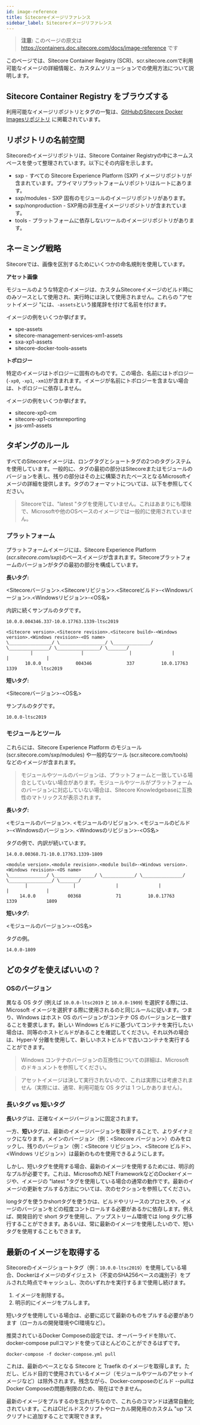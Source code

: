 ```yaml
---
id: image-reference
title: Sitecoreイメージリファレンス
sidebar_label: Sitecoreイメージリファレンス
---
```


> **注意:** このページの原文は https://containers.doc.sitecore.com/docs/image-reference です

このページでは、Sitecore Container Registry (SCR)、scr.sitecore.comで利用可能なイメージの詳細情報と、カスタムソリューションでの使用方法について説明します。

## Sitecore Container Registry をブラウズする

利用可能なイメージリポジトリとタグの一覧は、[GitHubのSitecore Docker Imagesリポジトリ](https://github.com/Sitecore/docker-images/tree/master/tags) に掲載されています。

## リポジトリの名前空間

Sitecoreのイメージリポジトリは、Sitecore Container Registryの中にネームスペースを使って整理されています。以下にその内容を示します。

* sxp - すべての Sitecore Experience Platform (SXP) イメージリポジトリが含まれています。プライマリプラットフォームリポジトリはルートにあります。
* sxp/modules - SXP 固有のモジュールのイメージリポジトリがあります。
* sxp/nonproduction - SXP用の非生産イメージリポジトリが含まれています。
* tools - プラットフォームに依存しないツールのイメージリポジトリがあります。

## ネーミング戦略

Sitecoreでは、画像を区別するためにいくつかの命名規則を使用しています。

**アセット画像**

モジュールのような特定のイメージは、カスタムSitecoreイメージのビルド時にのみソースとして使用され、実行時には決して使用されません。これらの "アセットイメージ "には、`-assets`という接尾辞を付けて名前を付けます。

イメージの例をいくつか挙げます。

* spe-assets
* sitecore-management-services-xm1-assets
* sxa-xp1-assets
* sitecore-docker-tools-assets

**トポロジー**

特定のイメージはトポロジーに固有のものです。この場合、名前にはトポロジー(`-xp0`, `-xp1`, `-xm1`)が含まれます。イメージが名前にトポロジーを含まない場合は、トポロジーに依存しません。

イメージの例をいくつか挙げます。

* sitecore-xp0-cm
* sitecore-xp1-cortexreporting
* jss-xm1-assets

## タギングのルール

すべてのSitecoreイメージは、ロングタグとショートタグの2つのタグシステムを使用しています。一般的に、タグの最初の部分はSitecoreまたはモジュールのバージョンを表し、残りの部分はその上に構築されたベースとなるMicrosoftイメージの詳細を提供します。タグのフォーマットについては、以下を参照してください。

> Sitecoreでは、"latest "タグを使用していません。これはあまりにも曖昧で、Microsoftや他のOSベースのイメージでは一般的に使用されていません。

### プラットフォーム

プラットフォームイメージには、Sitecore Experience Platform (*scr.sitecore.com/sxp*)のベースイメージが含まれます。Sitecoreプラットフォームのバージョンがタグの最初の部分を構成しています。

**長いタグ:**

<Sitecoreバージョン>.<Sitecoreリビジョン>.<Sitecoreビルド>-<Windowsバージョン>.<Windowsリビジョン>-<OS名>

内訳に続くサンプルのタグです。

```
10.0.0.004346.337-10.0.17763.1339-ltsc2019
```

```
<Sitecore version>.<Sitecore revision>.<Sitecore build>-<Windows version>.<Windows revision>-<OS name>
\________________/ \_________________/ \______________/ \_______________/ \________________/ \_______/
         |                  |                 |               |                 |              |
       10.0.0             004346             337          10.0.17763           1339         ltsc2019
```

**短いタグ:**

<Sitecoreバージョン>-<OS名>

サンプルのタグです。

```
10.0.0-ltsc2019
```

### モジュールとツール

これらには、Sitecore Experience Platform のモジュール (scr.sitecore.com/sxp/modules) や一般的なツール (scr.sitecore.com/tools) などのイメージが含まれます。

> モジュールやツールのバージョンは、プラットフォームと一致している場合としていない場合があります。モジュールやツールがプラットフォームのバージョンに対応していない場合は、Sitecore Knowledgebaseに互換性のマトリックスが表示されます。

**長いタグ:**

<モジュールのバージョン>. <モジュールのリビジョン>. <モジュールのビルド>-<Windowsのバージョン>. <Windowsのリビジョン>-<OS名>

タグの例で、内訳が続いています。

```
14.0.0.00368.71-10.0.17763.1339-1809
```

```
<module version>.<module revision>.<module build>-<Windows version>.<Windows revision>-<OS name>
\______________/ \_______________/ \____________/ \_______________/ \________________/ \_______/
       |                 |               |               |                  |              |
     14.0.0            00368             71          10.0.17763            1339           1809
```

**短いタグ:**

<モジュールのバージョン>-<OS名>

タグの例。

```
14.0.0-1809
```

## どのタグを使えばいいの？

### OSのバージョン

異なる OS タグ (例えば `10.0.0-ltsc2019` と `10.0.0-1909`) を選択する際には、Microsoft イメージを選択する際に使用されるのと同じルールに従います。つまり、Windows はホスト OS のバージョンがコンテナ OS のバージョンと一致することを要求します。新しい Windows ビルドに基づいてコンテナを実行したい場合は、同等のホストビルドがあることを確認してください。それ以外の場合は、Hyper-V 分離を使用して、新しいホストビルドで古いコンテナを実行することができます。

> Windows コンテナのバージョンの互換性についての詳細は、Microsoft のドキュメントを参照してください。

> アセットイメージは決して実行されないので、これは実際には考慮されません（実際には、通常、利用可能な OS タグは 1 つしかありません）。

### 長いタグ vs 短いタグ

**長い**タグは、正確なイメージバージョンに固定されます。

一方、**短い**タグは、最新のイメージバージョンを取得することで、よりダイナミックになります。メインのバージョン（例：<Sitecore バージョン>）のみをロックし、残りのバージョン（例：<Sitecore リビジョン>、<Sitecore ビルド>、<Windows リビジョン>）は最新のものを使用できるようにします。

しかし、短いタグを使用する場合、最新のイメージを使用するためには、明示的なプルが必要です。これは、Microsoftの.NET FrameworkなどのDockerイメージや、イメージの "latest "タグを使用している場合の通常の動作です。最新のイメージの更新をプルする方法については、次のセクションを参照してください。

longタグを使うかshortタグを使うかは、ビルドやリリースのプロセスや、イメージのバージョンをどの程度コントロールする必要があるかに依存します。例えば、開発目的で short タグを使用し、アップストリーム環境では long タグに移行することができます。あるいは、常に最新のイメージを使用したいので、短いタグを使用することもできます。

## 最新のイメージを取得する

Sitecoreのイメージショートタグ（例：`10.0.0-ltsc2019`）を使用している場合、Dockerはイメージのダイジェスト（不変のSHA256ベースの識別子）をプルされた時点でキャッシュし、次のいずれかを実行するまで使用し続けます。

1. イメージを削除する。
2. 明示的にイメージをプルします。

短いタグを使用している場合は、必要に応じて最新のものをプルする必要があります（ローカルの開発環境やCI環境など）。

推奨されているDocker Composeの設定では、オーバーライドを除いて、docker-compose pullコマンドを使ってほとんどのことができるはずです。

```
docker-compose -f docker-compose.yml pull
```

これは、最新のベースとなる Sitecore と Traefik のイメージを取得します。ただし、ビルド目的で使用されているイメージ（モジュールやツールのアセットイメージなど）は除外されます。残念ながら、Docker-composeのビルド --pullはDocker Composeの問題/制限のため、現在はできません。

最新のイメージをプルするのを忘れがちなので、これらのコマンドは通常自動化されています。これはCIビルドスクリプトやローカル開発用のカスタム "up "スクリプトに追加することで実現できます。
